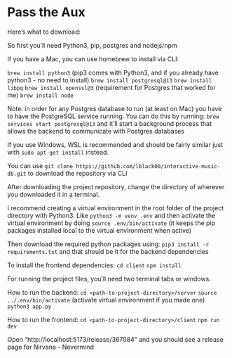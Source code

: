 # Pass the Aux

Here’s what to download:

So first you’ll need Python3, pip, postgres and nodejs/npm

If you have a Mac, you can use homebrew to install via CLI:

`brew install python3` (pip3 comes with Python3, and if you already have python3 - no need to install)
`brew install postgresql@13`
`brew install libpq`
`brew install openssl@3` (requirement for Postgres that worked for me)
`brew install node`

Note: in order for any Postgres database to run (at least on Mac) you have to have the PostgreSQL service running. You can do this by running: `brew services start postgresql@13` and it’ll start a background process that allows the backend to communicate with Postgres databases

If you use Windows, WSL is recommended and should be fairly similar just with `sudo apt-get install` instead.

You can use `git clone https://github.com/lblack00/interactive-music-db.git` to download the repository via CLI

After downloading the project repository, change the directory of wherever you downloaded it in a terminal.

I recommend creating a virtual environment in the root folder of the project directory with Python3.
Like `python3 -m venv .env` and then activate the virtual environment by doing `source .env/bin/activate` (it keeps the pip packages installed local to the virtual environment when active)

Then download the required python packages using: `pip3 install -r requirements.txt` and that should be it for the backend dependencies

To install the frontend dependencies:
`cd client`
`npm install`

For running the project files, you’ll need two terminal tabs or windows.

How to run the backend:
`cd <path-to-project-directory>/server`
`source ../.env/bin/activate` (activate virtual environment if you made one)
`python3 app.py`

How to run the frontend:
`cd <path-to-project-directory>/client`
`npm run dev`

Open “http://localhost:5173/release/367084” and you should see a release page for Nirvana - Nevermind
